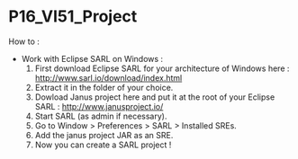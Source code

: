 # P16_VI51_Project

How to :
  - Work with Eclipse SARL on Windows :
    1. First download Eclipse SARL for your architecture of Windows here : http://www.sarl.io/download/index.html
    2. Extract it in the folder of your choice.
    2. Dowload Janus project here and put it at the root of your Eclipse SARL : http://www.janusproject.io/
    3. Start SARL (as admin if necessary).
    4. Go to Window > Preferences > SARL > Installed SREs.
    5. Add the janus project JAR as an SRE.
    6. Now you can create a SARL project !
